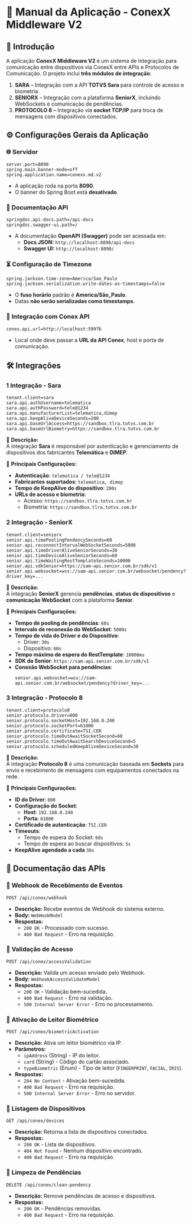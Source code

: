 # 📖 **Manual da Aplicação - ConexX Middleware V2**

## 📌 **Introdução**
A aplicação **ConexX Middleware V2** é um sistema de integração para comunicação entre dispositivos via ConexX entre APIs e Protocolos de Comunicação. O projeto inclui **três módulos de integração**:

1. **SARA** – Integração com a API **TOTVS Sara** para controle de acesso e biometria.
2. **SENIORX** – Integração com a plataforma **SeniorX**, incluindo WebSockets e comunicação de pendências.
3. **PROTOCOLO 8** – Integração via **socket TCP/IP** para troca de mensagens com dispositivos conectados.


## ⚙️ **Configurações Gerais da Aplicação**
### 🌐 **Servidor**
```properties
server.port=8090
spring.main.banner-mode=off
spring.application.name=conexx.md.v2
```
- A aplicação roda na porta **8090**.
- O banner do Spring Boot está **desativado**.

### 📑 **Documentação API**
```properties
springdoc.api-docs.path=/api-docs
springdoc.swagger-ui.path=/
```
- A documentação **OpenAPI (Swagger)** pode ser acessada em:
  - **Docs JSON:** `http://localhost:8090/api-docs`
  - **Swagger UI:** `http://localhost:8090/`

### ⏳ **Configuração de Timezone**
```properties
spring.jackson.time-zone=America/Sao_Paulo
spring.jackson.serialization.write-dates-as-timestamps=false
```
- O **fuso horário** padrão é **America/São_Paulo**.
- Datas **não serão serializadas como timestamps**.

### 🔗 **Integração com Conex API**
```properties
conex.api.url=http://localhost:59976
```
- Local onde deve passar a **URL da API Conex**, host e porta de comunicação.


## 🛠️ **Integrações**

### **1️ Integração - Sara**
```properties
tenant.client=sara
sara.api.authUsername=telematica
sara.api.authPassword=tele@1234
sara.api.manufacturerList=telematica,dimep
sara.api.keepAliveDeviceSeconds=200
sara.api.baseUrlAccess=https://sandbox.tlra.totvs.com.br
sara.api.baseUrlBiometry=https://sandbox.tlra.totvs.com.br
```
🔹 **Descrição:**  
A integração **Sara** é responsável por autenticação e gerenciamento de dispositivos dos fabricantes **Telemática** e **DIMEP**.

🔹 **Principais Configurações:**
- **Autenticação**: `telematica / tele@1234`
- **Fabricantes suportados**: `telematica, dimep`
- **Tempo de KeepAlive do dispositivo**: `200s`
- **URLs de acesso e biometria**:  
  - Acesso: `https://sandbox.tlra.totvs.com.br`
  - Biometria: `https://sandbox.tlra.totvs.com.br`


### **2️ Integração - SeniorX**
```properties
tenant.client=seniorx
senior.api.timePoolingPendencySeconds=60
senior.api.reconnectIntervalWebSocketSeconds=5000
senior.api.timeDriverAliveSeniorSeconds=30
senior.api.timeDeviceAliveSeniorSeconds=60
senior.api.timeWaitingRestTemplateSeconds=10000
senior.api.sdkSenior=https://sam-api.senior.com.br/sdk/v1
senior.api.websocket=wss://sam-api.senior.com.br/websocket/pendency?driver_key=...
```
🔹 **Descrição:**  
A integração **SeniorX** gerencia **pendências**, **status de dispositivos** e **comunicação WebSocket** com a plataforma **Senior**.

🔹 **Principais Configurações:**
- **Tempo de pooling de pendências**: `60s`
- **Intervalo de reconexão do WebSocket**: `5000s`
- **Tempo de vida do Driver e do Dispositivo**:
  - Driver: `30s`
  - Dispositivo: `60s`
- **Tempo máximo de espera do RestTemplate**: `10000ms`
- **SDK da Senior**: `https://sam-api.senior.com.br/sdk/v1`
- **Conexão WebSocket para pendências**:
  ```properties
  senior.api.websocket=wss://sam-api.senior.com.br/websocket/pendency?driver_key=...
  ```


### **3️ Integração - Protocolo 8**
```properties
tenant.client=protocolo8
senior.protocolo.driver=800
senior.protocolo.socketHost=192.168.0.240
senior.protocolo.socketPort=61000
senior.protocolo.certificate=TSI.CER
senior.protocolo.timeOutAwaitSocketSecond=60
senior.protocolo.timeOutAwaitSearchDeviceSecond=5
senior.protocolo.scheduledKeepAliveDeviceSecond=30
```
🔹 **Descrição:**  
A integração **Protocolo 8** é uma comunicação baseada em **Sockets** para envio e recebimento de mensagens com equipamentos conectados na rede.

🔹 **Principais Configurações:**
- **ID do Driver**: `800`
- **Configuração do Socket**:
  - **Host**: `192.168.0.240`
  - **Porta**: `61000`
- **Certificado de autenticação**: `TSI.CER`
- **Timeouts**:
  - Tempo de espera do Socket: `60s`
  - Tempo de espera ao buscar dispositivos: `5s`
- **KeepAlive agendado a cada** `30s`


## 📡 **Documentação das APIs**

### 🔹 **Webhook de Recebimento de Eventos**
```http
POST /api/conex/webhook
```
- **Descrição:** Recebe eventos de Webhook do sistema externo.
- **Body:** `WebHookModel`
- **Respostas:**
  - `200 OK` - Processado com sucesso.
  - `400 Bad Request` - Erro na requisição.


### 🔹 **Validação de Acesso**
```http
POST /api/conex/accessValidation
```
- **Descrição:** Valida um acesso enviado pelo Webhook.
- **Body:** `WebhookAccessValidateModel`
- **Respostas:**
  - `200 OK` - Validação bem-sucedida.
  - `400 Bad Request` - Erro na validação.
  - `500 Internal Server Error` - Erro no processamento.

### 🔹 **Ativação de Leitor Biométrico**
```http
POST /api/conex/biometricActivation
```
- **Descrição:** Ativa um leitor biométrico via IP.
- **Parâmetros:**
  - `ipAddress` (String) - IP do leitor.
  - `card` (String) - Código do cartão associado.
  - `typeBiometric` (Enum) - Tipo de leitor (`FINGERPRINT`, `FACIAL`, `IRIS`).
- **Respostas:**
  - `204 No Content` - Ativação bem-sucedida.
  - `400 Bad Request` - Erro na requisição.
  - `500 Internal Server Error` - Erro no servidor.


### 🔹 **Listagem de Dispositivos**
```http
GET /api/conex/devices
```
- **Descrição:** Retorna a lista de dispositivos conectados.
- **Respostas:**
  - `200 OK` - Lista de dispositivos.
  - `404 Not Found` - Nenhum dispositivo encontrado.
  - `400 Bad Request` - Erro na requisição.


### 🔹 **Limpeza de Pendências**
```http
DELETE /api/conex/clean-pendency
```
- **Descrição:** Remove pendências de acesso e dispositivos.
- **Respostas:**
  - `200 OK` - Pendências removidas.
  - `400 Bad Request` - Erro na requisição.

